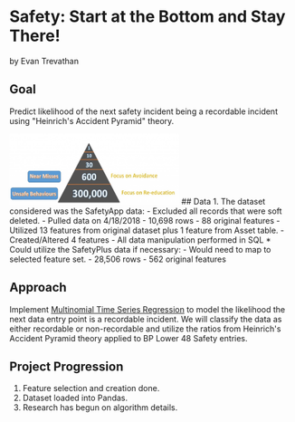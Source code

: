 # Safety: Start at the  Bottom and Stay There!
by Evan Trevathan

## Goal
Predict likelihood of the next safety incident being a recordable incident using "Heinrich's Accident Pyramid" theory.

<img src='SafetyTriangle.jpg' alt="alt text" width="300" height="125">
## Data
1. The dataset considered was the SafetyApp data:
   - Excluded all records that were soft deleted.
   - Pulled data on 4/18/2018
   - 10,698 rows
   - 88 original features
   - Utilized 13 features from original dataset plus 1 feature from Asset table.
   - Created/Altered 4 features
   - All data manipulation performed in SQL
* Could utilize the SafetyPlus data if necessary:
   - Would need to map to selected feature set.
   - 28,506 rows
   - 562 original features

## Approach
Implement [Multinomial Time Series Regression](https://www.hlp.rochester.edu/resources/WOMM/BarrFrank.pdf) to model the likelihood the next data entry point is a recordable incident. We will classify the data as either recordable or non-recordable and utilize the ratios from Heinrich's Accident Pyramid theory applied to BP Lower 48 Safety entries.

## Project Progression
1. Feature selection and creation done.
1. Dataset loaded into Pandas.
1. Research has begun on algorithm details.

<!-- #### Model Pipeline Code
    ```
    TBD    
    ``` -->
